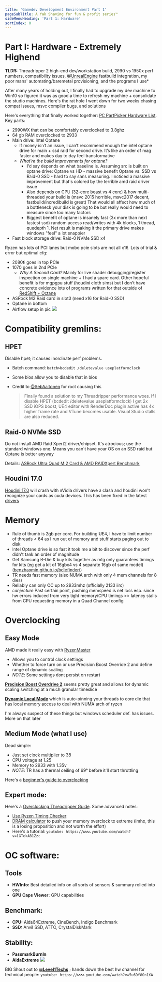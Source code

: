 ```yaml
---
title: 'Gamedev Development Environment Part 1'
pageSubTitle: A Yak Shaving for fun & profit series™
sideMenuHeading: 'Part 1: Hardware'
sortIndex: 0
---
```


# Part I: Hardware - Extremely Highend

**TLDR:** Threadripper 2 high-end dev/workstation build, 2990 vs 1950x perf numbers, compatibility issues, [@UnrealEngine](https://twitter.com/UnrealEngine) fastbuild integration, my poor mans' automating/baremetal provisioning, and the programs I use\*

After many years of holding out, I finally had to upgrade my dev machine to Win10 so figured it was as good a time to refresh my machine + consolidate the studio machines. Here's the rat hole I went down for two weeks chasing compat issues, msvc compiler bugs, and solutions

Here's everything that finally worked together: [PC PartPicker Hardware List](https://pcpartpicker.com/user/123janus123/saved/ZwJD23). Key parts:

- 2990WX that can be comfortably overclocked to 3.8ghz
- 64 gb RAM overclocked to 2933
- Main drive: Intel Optane
  - If money isn’t an issue, I can’t recommend enough the intel optane drive for main + ssd raid for second drive. It’s like an order of mag faster and makes day to day feel transformative
  - *What're the build improvements for optane?*
    - I'd say depends on what baseline is. Assuming src is built on optane drive: Optane vs HD - massive benefit Optane vs. SSD vs Raid-0 SSD - hard to say sans measuring. I noticed a massive improvement but that's colored by the terrible amd raid driver issue
    - Also depends on CPU (32-core beast vs 4 core) & how multi-threaded your build is (msvc 2015 horrible, msvc2017 decent, fastbuild/incredibuild is great) That would all affect how much of a bottleneck your disk is going to be but really would need to measure since too many factors
    - Biggest benefit of optane is insanely fast (3x more than next fastest ssd) random access read/writes with 4k blocks, 1 thread, quedepth 1. Net result is making it the primary drive makes windows "feel" a lot snappier
- Fast block storage drive: Raid-0 NVMe SSD x4

Ryzen has lots of PCI lanes but mobo pcie slots are not all x16. Lots of trial & error but optimal cfg:

- 2080ti goes in top PCIe
- 1070 goes in 2nd PCIe
  - *Why A Second Card?* Mainly for live shader debugging/register inspection on single machine + I had a spare card. Other hopeful benefit is for mgpgpu stuff (houdini cloth sims) but I don't have concrete evidence lots of programs written for that outside of [RedShift + Octane](https://www.pugetsystems.com/labs/articles/GeForce-RTX-2080-Multi-GPU-Scaling-in-OctaneRender-and-Redshift-1258/)
- ASRock M2 Raid card in slot3 (need x16 for Raid-0 SSD)
- Optane in bottom
- Airflow setup in pic
  ![](https://pbs.twimg.com/media/DuVGeo3UwAAAspV.jpg)

# Compatibility gremlins:

## HPET

Disable hpet; it causes inordinate perf problems.

- Batch command: `batch>bcdedit /deletevalue useplatformclock`

- Some bios allow you to disable that in bios

- Credit to [@SebAaltonen](https://twitter.com/SebAaltonen/status/1001045044567126018) for root causing this.
  > Finally found a solution to my Threadripper performance woes. If I disable HPET (bcdedit /deletevalue useplatformclock) I get 2x SSD iOPS boost, UE4 editor with RenderDoc plugin active has 4x higher frame rate and VTune becomes usable. Visual Studio stalls are also reduced.

## Raid-0 NVMe SSD

Do not install AMD Raid Xpert2 driver/chipset. It's atrocious; use the standard windows one. Means you can't have your OS on an SSD raid but Optane is better anyway

Details: [ASRock Ultra Quad M.2 Card & AMD RAIDXpert Benchmark](https://www.tweaktown.com/reviews/8542/asrock-ultra-quad-2-card-16-lane-aic-review/index10.html)

## Houdini 17.0

[Houdini 17.0](https://threadreaderapp.com/hashtag/Houdini) will crash with nVidia drivers have a clash and houdini won't recognize your cards as cuda devices. This has been fixed in the latest [drivers](https://www.sidefx.com/forum/topic/59264/)

# Memory

- Rule of thumb is 2gb per core. For building UE4, I have to limit number of threads &lt; 64 as I run out of memory and stuff starts paging out to disk
- Intel Optane drive is so fast it took me a bit to discover since the perf didn't tank an order of magnitude
- Get Samsung B-Die & buy kits together as mfg only guarantees timings for kits (eg get a kit of 16gbx4 vs 4 separate 16gb of same model) ([benzhaomin.github.io/bdiefinder/](https://benzhaomin.github.io/bdiefinder/))
- TR needs fast memory (also NUMA arch with only 4 mem channels for 8 dies)
- Reliably can only OC up to 2933mhz (officially 2133 iirc)
- *conjecture* Past certain point, pushing memspeed is net loss esp. since hw errors induced from very tight memory/CPU timings >> latency stalls from CPU requesting memory in a Quad Channel config

# Overclocking

## Easy Mode

AMD made it really easy with [RyzenMaster](https://www.amd.com/en/technologies/ryzen-master)

- Allows you to control clock settings
- Whether to force turn on or use Precision Boost Override 2 and define range of dynamic scaling
- *NOTE*: Some settings dont persist on restart

[**Precision Boost Overdrive 2**](https://community.amd.com/community/gaming/blog/2018/08/13/understanding-precision-boost-overdrive-in-three-easy-steps) seems pretty great and allows for dynamic scaling switching at a much granular timeslice

[**Dynamic Local Mode**](https://community.amd.com/community/gaming/blog/2018/10/05/previewing-dynamic-local-mode-for-the-amd-ryzen-threadripper-wx-series-processors) which is auto-pinning your threads to core die that has local memory access to deal with NUMA arch of ryzen

I'm always suspect of these things but windows scheduler def. has issues. More on that later

## Medium Mode (what I use)

Dead simple:

- Just set clock multiplier to 38
- CPU voltage at 1.25
- Memory to 2933 with 1.35v
- *NOTE*: TR has a thermal ceiling of 69° before it'll start throttling

Here's a [beginner's guide to overclocking](https://forums.tomshardware.com/faq/cpu-overclocking-guide-and-tutorial-for-beginners.3347428/)

## Expert mode:

Here's a [Overclocking Threadripper Guide](https://www.guru3d.com/articles-pages/amd-ryzen-threadripper-2990wx-review,31.html). Some advanced notes:

- [Use Ryzen Timing Checker](https://www.techpowerup.com/download/ryzen-timing-checker/)
- [DRAM calculator](https://www.techpowerup.com/download/ryzen-dram-calculator/) to push your memory overclock to extreme
  (imho, this is a losing proposition and not worth the effort)
- Here's a tutorial:
  `youtube: https://www.youtube.com/watch?v=1GTekAB1Zzc`

# OC software:

## Tools

- **HWInfo:** Best detailed info on all sorts of sensors & summary rolled into one
- **GPU Caps Viewer:** GPU capabilities

## Benchmark:

- **CPU:** Aida64Extreme, CineBench, Indigo Benchmark
- **SSD:** Anvil SSD, ATTO, CrystalDiskMark

## Stability:

- **PassmarkBurnIn**
- **AidaExtreme**
  ![](https://pbs.twimg.com/media/DuVUoGgVAAAGFwR.jpg)

BIG Shout out to [@**Level1Techs**](https://twitter.com/Level1Techs) ; hands down the best hw channel for technical people:
`youtube: https://www.youtube.com/watch?v=5u6DY8On1XA`
